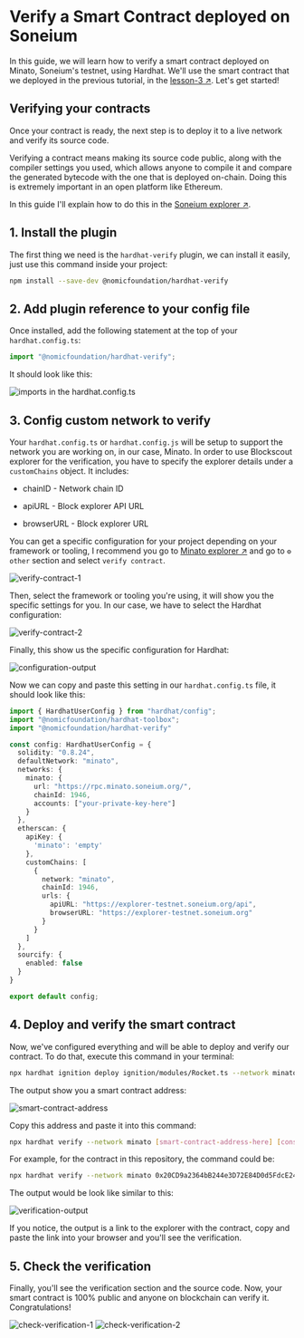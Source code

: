 # Verify a Smart Contract deployed on Soneium

In this guide, we will learn how to verify a smart contract deployed on Minato, Soneium's testnet, using Hardhat. We'll use the smart contract that we deployed in the previous tutorial, in the [lesson-3 ↗](../lesson-3/). Let's get started!

## Verifying your contracts

Once your contract is ready, the next step is to deploy it to a live network and verify its source code.

Verifying a contract means making its source code public, along with the compiler settings you used, which allows anyone to compile it and compare the generated bytecode with the one that is deployed on-chain. Doing this is extremely important in an open platform like Ethereum.

In this guide I'll explain how to do this in the [Soneium explorer ↗](https://explorer-testnet.soneium.org/).

## 1. Install the plugin

The first thing we need is the ```hardhat-verify``` plugin, we can install it easily, just use this command inside your project: 

```bash
npm install --save-dev @nomicfoundation/hardhat-verify
```

## 2. Add plugin reference to your config file

Once installed, add the following statement at the top of your ```hardhat.config.ts```:

```typescript
import "@nomicfoundation/hardhat-verify";
```

It should look like this:

![imports in the hardhat.config.ts](./public/imports-hardhat-config.png)

## 3. Config custom network to verify

Your ```hardhat.config.ts``` or ```hardhat.config.js``` will be setup to support the network you are working on, in our case, Minato. In order to use Blockscout explorer for the verification, you have to specify the explorer details under a ```customChains``` object. It includes:

- chainID - Network chain ID

- apiURL - Block explorer API URL

- browserURL - Block explorer URL

You can get a specific configuration for your project depending on your framework or tooling, I recommend you go to [Minato explorer ↗](https://explorer-testnet.soneium.org/) and go to ```⚙️ other``` section and select ```verify contract```.

![verify-contract-1](./public/verify-contract-1.png)

Then, select the framework or tooling you're using, it will show you the specific settings for you. In our case, we have to select the Hardhat configuration:

![verify-contract-2](./public/verify-contract-2.png)

Finally, this show us the specific configuration for Hardhat:

![configuration-output](./public/configuration-output.png)

Now we can copy and paste this setting in our ```hardhat.config.ts``` file, it should look like this:

```typescript
import { HardhatUserConfig } from "hardhat/config";
import "@nomicfoundation/hardhat-toolbox";
import "@nomicfoundation/hardhat-verify"

const config: HardhatUserConfig = {
  solidity: "0.8.24",
  defaultNetwork: "minato",
  networks: {
    minato: {
      url: "https://rpc.minato.soneium.org/",
      chainId: 1946,
      accounts: ["your-private-key-here"]
    }
  },
  etherscan: {
    apiKey: {
      'minato': 'empty'
    },
    customChains: [
      {
        network: "minato",
        chainId: 1946,
        urls: {
          apiURL: "https://explorer-testnet.soneium.org/api",
          browserURL: "https://explorer-testnet.soneium.org"
        }
      }
    ]
  },
  sourcify: {
    enabled: false
  }
}

export default config;
```

## 4. Deploy and verify the smart contract

Now, we've configured everything and will be able to deploy and verify our contract. To do that, execute this command in your terminal:

```bash
npx hardhat ignition deploy ignition/modules/Rocket.ts --network minato
```

The output show you a smart contract address:

![smart-contract-address](../lesson-3/public/deploy-minato.png)

Copy this address and paste it into this command:

```bash
npx hardhat verify --network minato [smart-contract-address-here] [constructor-input-here]
```

For example, for the contract in this repository, the command could be:

```bash
npx hardhat verify --network minato 0x20CD9a2364bB244e3D72E84D0d5FdcE2448A0dD8 "carlos"
```

The output would be look like similar to this:

![verification-output](./public/verification-output.png)

If you notice, the output is a link to the explorer with the contract, copy and paste the link into your browser and you'll see the verification.

## 5. Check the verification

Finally, you'll see the verification section and the source code. Now, your smart contract is 100% public and anyone on blockchain can verify it. Congratulations!

![check-verification-1](./public/check-verification-1.png)
![check-verification-2](./public/check-verification-2.png)